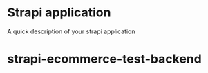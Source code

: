 # Strapi application

A quick description of your strapi application
# strapi-ecommerce-test-backend
